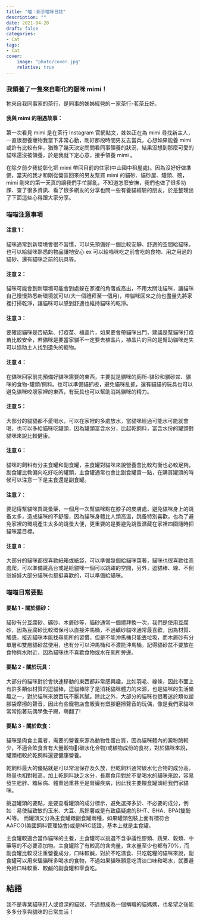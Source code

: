 ```yaml
---
title: "喵：新手喵咪日誌"
description: ""
date: 2021-04-20
draft: false
categories: 
- Cat
tags:
- Cat
cover:
    image: "photo/cover.jpg"
    relative: true
---
```


### 我領養了一隻來自彰化的貓咪 mimi！
 <!--more-->

牠來自我同事家的茶行，是同事的姊姊經營的ㄧ家茶行-茗茶丘好。

#### 我與 mimi 的相遇故事：

第一次看見 mimi 是在茶行 Instagram 官網貼文，姊姊正在為 mimi 尋找新主人，一直很想養寵物我當下非常心動，剛好那段時間男友去當兵，心想如果能養 mimi 或許有比較有伴，猶豫了幾天決定問問看同事領養的狀況，結果沒想到那麼可愛的貓咪還沒被領養，於是我就下定心意，接手領養 mimi 。

在除夕前夕我從彰化把 mimi 帶回目前的住家(中山國中租屋處)。因為沒好好做準備，當天的我才和剛從營區回來的男友幫買 mimi 的貓砂、貓砂屋、罐頭、碗，mimi 剛來的第一天真的讓我們手忙腳亂，不知道怎麼安撫，我們也做了很多功課、查了很多資訊、看了很多網友的分享也問一些有養貓經驗的朋友，於是整理出了下面這些心得跟大家分享。

### 喵喵注意事項

#### 注意 1：
貓咪通常到新環境會很不習慣，可以先預備好一個比較安靜、舒適的空間給貓咪，也可以給貓咪熟悉的物品讓牠安心 ex 可以給喵咪吃之前會吃的食物、用之用過的貓砂、還有貓咪之前的玩具等。

#### 注意 2：
貓咪可能會到新環境可能會到處躲在家裡的角落或高出，不用太關注貓咪，讓貓咪自己慢慢熟悉新環境就可以(大一個禮拜至一個月)，帶貓咪回來之前也盡量先將家裡打掃乾淨，讓貓咪可以感到舒適也維持貓咪的乾淨。

#### 注意 3：
要確認貓咪是否結紮、打疫苗、植晶片，如果要會帶貓咪出門，建議是幫貓咪打疫苗比較安全，若貓咪是要當家貓不一定要去植晶片，植晶片的目的是幫助貓咪走失可以協助主人找到遺失的寵物。

#### 注意 4：
在貓咪回家前先預備好貓咪需要的東西，主要就是貓咪的廁所-貓砂和貓砂盆、貓咪的食物-罐頭/飼料。也可以準備貓抓板，避免貓咪亂抓，還有貓貓的玩具也可以避免貓咪咬壞家裡的東西，有玩具也可以幫助消耗貓咪的精力。

#### 注意 5：
大部分的貓貓都不愛喝水，可以在家裡的多處放水，當貓咪經過可能水可能就會喝，也可以多給貓咪吃罐頭，因為罐頭富含水分，比起乾飼料，富含水份的罐頭對貓咪來說比較健康。

#### 注意 6：
貓咪的飼料有分主食罐和副食罐，主食罐對貓咪來說營養會比較均衡也必較足夠，副食罐比教偏向吃好吃的罐頭，主食罐通常也會比副食罐貴一點，在購買罐頭的時候可以注意一下是主食還是副食罐。

#### 注意 7：
要記得幫貓咪買跳蚤藥，一個月一次幫貓咪點在脖子的皮膚處，避免貓咪身上的跳蚤太多，造成貓咪的不舒服，因為貓咪身體比人類高溫，跳蚤特別喜歡，也為了避免家裡的環境產生太多的跳蚤大便，更重要的是要避免跳蚤潛藏在家裡四圍隨時把貓咪當目標。

#### 注意 8：
大部分的貓咪都很喜歡紙箱或紙袋，可以準備幾個給貓咪窩著，貓咪也很喜歡往高處爬，可以準備跳高台或是給貓咪一個可以跳躍的空間，另外，逗貓棒、線、不倒翁娃娃大部分貓咪也都挺喜歡的，可以準備給貓咪。

### 喵喵日常要點

#### 要點 1 - 關於貓砂：

 貓砂有分豆腐砂、礦砂、木屑砂等，貓砂通常一個禮拜換一次，我們是使用豆腐砂，因為豆腐砂比較環保可以直接沖馬桶，不過礦砂貓咪通常最喜歡，因為材質、觸感，接近貓咪本能找尋廁所的習慣，但是不能沖馬桶只能丟垃圾，而木屑砂有分單層和雙層貓砂盆使用，也有分可以沖馬桶和不濃能沖馬桶。記得貓砂盆不要放在食物與水附近，因為貓咪也不喜歡食物或水在廁所旁邊。

#### 要點 2 - 關於玩具：

大部分的貓咪對於會快速移動的東西都非常感興趣，比如羽毛、線條，因此市面上有許多類似材質的逗貓棒，逗貓棒除了是消耗貓咪體力的來源，也是貓咪的生活樂趣之一，對於貓咪來說百玩不厭其膩。除此之外，大部分的貓咪也很著迷於類似塑膠袋摩擦的聲音，因此有些寵物店會販賣有塑膠磨擦聲音的玩偶，像是我們家貓咪常常抱著玩偶學兔子踢，萌翻了!

#### 要點 3 - 關於飲食：

貓咪是肉食主義者，需要的營養來源為動物性蛋白質，因為貓咪體內的澱粉酶較少，不適合飲食含有大量穀物(碳水化合物)或植物成份的食材，對於貓咪來說，罐頭相較於乾飼料還要健康營養。

乾飼料最大的優點就是可以常溫保存及久放，但乾飼料通常碳水化合物的成分高，熱量也相對較高，加上乾飼料缺乏水分，長期食用對於不愛喝水的貓咪來說，容易發生肥胖、糖尿病、體重過重甚至是腎臟疾病，因此我主要餵食罐頭給我們家貓咪。

挑選罐頭的要點，是要查看罐頭的成分標示，避免選擇多於、不必要的成分，例如：易使貓致敏的玉米、大豆、馬鈴薯或是有致癌疑慮的BHT、BHA、BPA(雙酚A)等。
而罐頭又分為主食罐跟副食罐兩種，如果罐頭包裝上面有標符合AAFCO(美國飼料管理協會)或是NRC認證，基本上就是主食罐。

主食罐較適合當作貓咪的主餐，主食罐可以挑選不含爭議性膠類、蔬果、穀類、中藥等的不必要添加物。主食罐除了有較高的含肉量，含水量至少也都有70%，而副食罐比較沒注重營養成分，口味較鹹，對於不吃濕食、只吃乾糧的貓咪來說，副食罐可以用來騙貓咪多喝水的食物，不過如果貓咪願意吃清淡口味和喝水，就要避免給口味較重、較鹹的副食罐和零食吃。

## 結語
我不是專業貓咪打人或資深的貓奴，不過想成為一個稱職的貓媽媽，也希望之後能多多分享與貓咪的日常生活！


